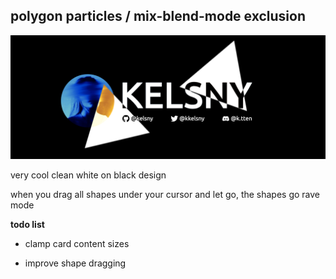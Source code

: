 ## polygon particles / mix-blend-mode exclusion

![](./polygon-particles.png)

very cool clean white on black design

when you drag all shapes under your cursor and let go, the shapes go rave mode

**todo list**

- clamp card content sizes

- improve shape dragging

